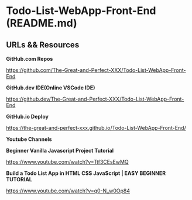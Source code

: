 # Todo-List-WebApp-Front-End (README.md)

## URLs && Resources

**GitHub.com Repos**

https://github.com/The-Great-and-Perfect-XXX/Todo-List-WebApp-Front-End

**GitHub.dev IDE(Online VSCode IDE)**

https://github.dev/The-Great-and-Perfect-XXX/Todo-List-WebApp-Front-End

**GitHub.io Deploy**

https://the-great-and-perfect-xxx.github.io/Todo-List-WebApp-Front-End/

**Youtube Channels**

**Beginner Vanilla Javascript Project Tutorial**

https://www.youtube.com/watch?v=Ttf3CEsEwMQ

**Build a Todo List App in HTML CSS JavaScript | EASY BEGINNER TUTORIAL**

https://www.youtube.com/watch?v=q0-N_w0Op84

